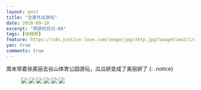 ```yaml
---
layout: post
title: "全家外出游玩"
date: 2018-09-10
excerpt: "妍妍的日记-66"
tags: [徐晓妍]
feature: https://cdn.justice-love.com/image/jpg/xktp.jpg?imageView2/1/w/1200/h/500
yan: true
comments: true
---
```

周末带着徐美丽去谷山体育公园游玩，瓜瓜妍变成了美丽妍了
{: .notice}
<figure>
    <img src="{{ site.staticUrl }}/yanyan/image/xumeili1.jpg?imageMogr2/auto-orient" />
    <img src="{{ site.staticUrl }}/yanyan/image/xumeili2.jpg?imageMogr2/auto-orient" />
    <img src="{{ site.staticUrl }}/yanyan/image/xumeili3.jpg?imageMogr2/auto-orient" />
    <img src="{{ site.staticUrl }}/yanyan/image/xumeili4.jpg?imageMogr2/auto-orient" />
    <img src="{{ site.staticUrl }}/yanyan/image/xumeili5.jpg?imageMogr2/auto-orient" />
    <img src="{{ site.staticUrl }}/yanyan/image/xumeili6.jpg?imageMogr2/auto-orient" />
</figure>
